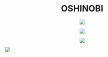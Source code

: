 <h1 align="center"> OSHINOBI </h1>
<div align="center">
  
![](https://github-readme-streak-stats.herokuapp.com/?user=Oshinobi-obi&theme=graywhite&hide_border=true&border_radius=15)

![](https://readme-stats-rho-murex.vercel.app/api?username=Oshinobi-obi&show_icons=true&theme=graywhite&rank_icon=github&hide=stars,contribs&hide_border=true&include_all_commits=true&custom_title=github/Oshinobi-obi/stats&border_radius=15&card_width=495)

![](https://readme-stats-rho-murex.vercel.app/api/top-langs?username=Oshinobi-obi&theme=graywhite&hide_border=true&custom_title=Oshinobi-obi\[fav-lang\]&border_radius=15&card_width=500)
</div>

[![](https://github-readme-activity-graph.vercel.app/graph?username=Oshinobi-obi&theme=minimal&line=5D5D5D&point=000000&custom_title=contribution+graph&radius=16&width=300)](https://github.com/ashutosh00710/github-readme-activity-graph)
</div>
